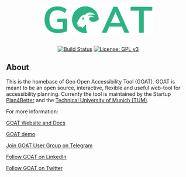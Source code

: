 <div align="center">
    <a href="https://plan4better.de/">
        <img src="app/client/public/img/logo_green.png" width="300">
    </a>
</div>

<br/>
<div align="center">

[![Build Status](https://travis-ci.org/goat-community/goat.png?branch=master)](https://travis-ci.org/goat-community/goat/tree/master)
[![License: GPL v3](https://img.shields.io/badge/License-GPLv3-blue.svg)](https://www.gnu.org/licenses/gpl-3.0)

</div>

## About

This is the homebase of Geo Open Accessibility Tool (GOAT). GOAT is meant to be an open source, interactive,
flexible and useful web-tool for accessibility planning. Currenty the tool is maintained by the Startup [Plan4Better](https://plan4better.de) and the [Technical University of Munich (TUM)](https://www.bgu.tum.de/en/sv/homepage/). 

For more information:

[GOAT Website and Docs](https://plan4better.de/docs/background/)

[GOAT demo](https://plan4better.de/versions)

[Join GOAT User Group on Telegram](https://t.me/joinchat/EpAk7BYbIF72q7D3OTUCZQ)

[Follow GOAT on LinkedIn](https://www.linkedin.com/company/plan4better)

[Follow GOAT on Twitter](https://twitter.com/plan4better)
